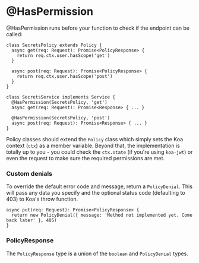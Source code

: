 # @HasPermission

@HasPermission runs before your function to check if the endpoint can be called:

```
class SecretsPolicy extends Policy {
  async get(req: Request): Promise<PolicyResponse> {
    return req.ctx.user.hasScope('get')
  }

  async post(req: Request): Promise<PolicyResponse> {
    return req.ctx.user.hasScope('post')
  }
}

class SecretsService implements Service {
  @HasPermission(SecretsPolicy, 'get')
  async get(req: Request): Promise<Response> { ... }

  @HasPermission(SecretsPolicy, 'post')
  async post(req: Request): Promise<Response> { ... }
}
```

Policy classes should extend the `Policy` class which simply sets the Koa context (`ctx`) as a member variable. Beyond that, the implementation is totally up to you - you could check the `ctx.state` (if you're using `koa-jwt`) or even the request to make sure the required permissions are met.

### Custom denials

To override the default error code and message, return a `PolicyDenial`. This will pass any data you specify and the optional status code (defaulting to 403) to Koa's throw function.

```
async put(req: Request): Promise<PolicyResponse> {
  return new PolicyDenial({ message: 'Method not implemented yet. Come back later' }, 405)
}
```

### PolicyResponse

The `PolicyResponse` type is a union of the `boolean` and `PolicyDenial` types.
